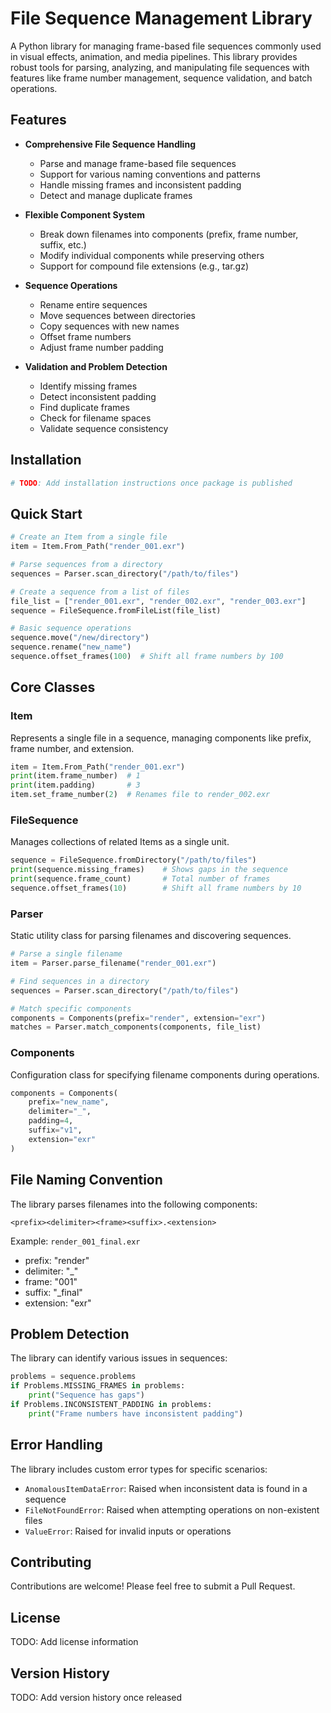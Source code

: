# File Sequence Management Library

A Python library for managing frame-based file sequences commonly used in visual effects, animation, and media pipelines. This library provides robust tools for parsing, analyzing, and manipulating file sequences with features like frame number management, sequence validation, and batch operations.

## Features

- **Comprehensive File Sequence Handling**
  - Parse and manage frame-based file sequences
  - Support for various naming conventions and patterns
  - Handle missing frames and inconsistent padding
  - Detect and manage duplicate frames

- **Flexible Component System**
  - Break down filenames into components (prefix, frame number, suffix, etc.)
  - Modify individual components while preserving others
  - Support for compound file extensions (e.g., tar.gz)

- **Sequence Operations**
  - Rename entire sequences
  - Move sequences between directories
  - Copy sequences with new names
  - Offset frame numbers
  - Adjust frame number padding

- **Validation and Problem Detection**
  - Identify missing frames
  - Detect inconsistent padding
  - Find duplicate frames
  - Check for filename spaces
  - Validate sequence consistency

## Installation

```bash
# TODO: Add installation instructions once package is published
```

## Quick Start

```python
# Create an Item from a single file
item = Item.From_Path("render_001.exr")

# Parse sequences from a directory
sequences = Parser.scan_directory("/path/to/files")

# Create a sequence from a list of files
file_list = ["render_001.exr", "render_002.exr", "render_003.exr"]
sequence = FileSequence.fromFileList(file_list)

# Basic sequence operations
sequence.move("/new/directory")
sequence.rename("new_name")
sequence.offset_frames(100)  # Shift all frame numbers by 100
```

## Core Classes

### Item
Represents a single file in a sequence, managing components like prefix, frame number, and extension.

```python
item = Item.From_Path("render_001.exr")
print(item.frame_number)  # 1
print(item.padding)       # 3
item.set_frame_number(2)  # Renames file to render_002.exr
```

### FileSequence
Manages collections of related Items as a single unit.

```python
sequence = FileSequence.fromDirectory("/path/to/files")
print(sequence.missing_frames)    # Shows gaps in the sequence
print(sequence.frame_count)       # Total number of frames
sequence.offset_frames(10)        # Shift all frame numbers by 10
```

### Parser
Static utility class for parsing filenames and discovering sequences.

```python
# Parse a single filename
item = Parser.parse_filename("render_001.exr")

# Find sequences in a directory
sequences = Parser.scan_directory("/path/to/files")

# Match specific components
components = Components(prefix="render", extension="exr")
matches = Parser.match_components(components, file_list)
```

### Components
Configuration class for specifying filename components during operations.

```python
components = Components(
    prefix="new_name",
    delimiter="_",
    padding=4,
    suffix="v1",
    extension="exr"
)
```

## File Naming Convention

The library parses filenames into the following components:
```
<prefix><delimiter><frame><suffix>.<extension>
```

Example: `render_001_final.exr`
- prefix: "render"
- delimiter: "_"
- frame: "001"
- suffix: "_final"
- extension: "exr"

## Problem Detection

The library can identify various issues in sequences:

```python
problems = sequence.problems
if Problems.MISSING_FRAMES in problems:
    print("Sequence has gaps")
if Problems.INCONSISTENT_PADDING in problems:
    print("Frame numbers have inconsistent padding")
```

## Error Handling

The library includes custom error types for specific scenarios:

- `AnomalousItemDataError`: Raised when inconsistent data is found in a sequence
- `FileNotFoundError`: Raised when attempting operations on non-existent files
- `ValueError`: Raised for invalid inputs or operations

## Contributing

Contributions are welcome! Please feel free to submit a Pull Request.

## License

TODO: Add license information

## Version History

TODO: Add version history once released